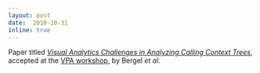 ```yaml
--- 
layout: post 
date:  2018-10-31
inline: true
---
```

Paper titled [_Visual Analytics Challenges in Analyzing Calling Context Trees_](http://bergel.eu/MyPapers/Berg18-VisualizingCCT-VPA.pdf), accepted at the [VPA workshop](https://vpa18.github.io), by Bergel _et al._
